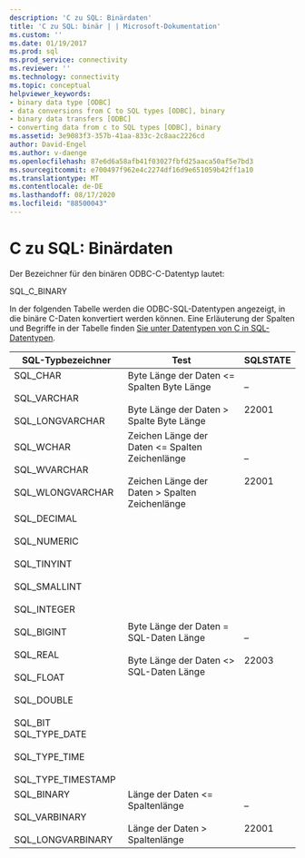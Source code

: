 ```yaml
---
description: 'C zu SQL: Binärdaten'
title: 'C zu SQL: binär | | Microsoft-Dokumentation'
ms.custom: ''
ms.date: 01/19/2017
ms.prod: sql
ms.prod_service: connectivity
ms.reviewer: ''
ms.technology: connectivity
ms.topic: conceptual
helpviewer_keywords:
- binary data type [ODBC]
- data conversions from C to SQL types [ODBC], binary
- binary data transfers [ODBC]
- converting data from c to SQL types [ODBC], binary
ms.assetid: 3e9083f3-357b-41aa-833c-2c8aac2226cd
author: David-Engel
ms.author: v-daenge
ms.openlocfilehash: 87e6d6a58afb41f03027fbfd25aaca50af5e7bd3
ms.sourcegitcommit: e700497f962e4c2274df16d9e651059b42ff1a10
ms.translationtype: MT
ms.contentlocale: de-DE
ms.lasthandoff: 08/17/2020
ms.locfileid: "88500043"
---
```

# <a name="c-to-sql-binary"></a>C zu SQL: Binärdaten
Der Bezeichner für den binären ODBC-C-Datentyp lautet:  
  
 SQL_C_BINARY  
  
 In der folgenden Tabelle werden die ODBC-SQL-Datentypen angezeigt, in die binäre C-Daten konvertiert werden können. Eine Erläuterung der Spalten und Begriffe in der Tabelle finden [Sie unter Datentypen von C in SQL-Datentypen](../../../odbc/reference/appendixes/converting-data-from-c-to-sql-data-types.md).  
  
|SQL-Typbezeichner|Test|SQLSTATE|  
|-------------------------|----------|--------------|  
|SQL_CHAR<br /><br /> SQL_VARCHAR<br /><br /> SQL_LONGVARCHAR|Byte Länge der Daten <= Spalten Byte Länge<br /><br /> Byte Länge der Daten > Spalte Byte Länge|–<br /><br /> 22001|  
|SQL_WCHAR<br /><br /> SQL_WVARCHAR<br /><br /> SQL_WLONGVARCHAR|Zeichen Länge der Daten <= Spalten Zeichenlänge<br /><br /> Zeichen Länge der Daten > Spalten Zeichenlänge|–<br /><br /> 22001|  
|SQL_DECIMAL<br /><br /> SQL_NUMERIC<br /><br /> SQL_TINYINT<br /><br /> SQL_SMALLINT<br /><br /> SQL_INTEGER<br /><br /> SQL_BIGINT<br /><br /> SQL_REAL<br /><br /> SQL_FLOAT<br /><br /> SQL_DOUBLE<br /><br /> SQL_BIT SQL_TYPE_DATE<br /><br /> SQL_TYPE_TIME<br /><br /> SQL_TYPE_TIMESTAMP|Byte Länge der Daten = SQL-Daten Länge<br /><br /> Byte Länge der Daten <> SQL-Daten Länge|–<br /><br /> 22003|  
|SQL_BINARY<br /><br /> SQL_VARBINARY<br /><br /> SQL_LONGVARBINARY|Länge der Daten <= Spaltenlänge<br /><br /> Länge der Daten > Spaltenlänge|–<br /><br /> 22001|
